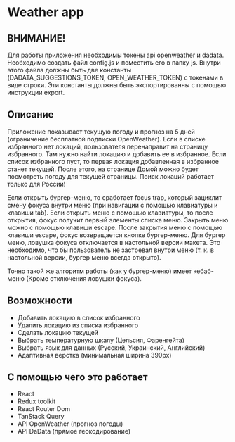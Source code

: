 # Weather app 

## ВНИМАНИЕ! 
Для работы приложения необходимы токены api openweather и dadata. Необходимо создать файл config.js и поместить его в папку js. Внутри этого файла должны быть две константы (DADATA_SUGGESTIONS_TOKEN, OPEN_WEATHER_TOKEN) с токенами в виде строки. Эти константы должны быть экспортированны с помощью инструкции export. 

## Описание 
Приложение показывает текущую погоду и прогноз на 5 дней (ограничение бесплатной подписки OpenWeather). Если в списке избранного нет локаций, пользователя перенаправит на страницу избранного. Там нужно найти локацию и добавить ее в избранное. Если список избранного пуст, то первая локация добавленная в избранное станет текущей. После этого, на странице Домой можно будет посмотреть погоду для текущей страницы. Поиск локаций работает только для России! 

Если открыть бургер-меню, то сработает focus trap, который зациклит смену фокуса внутри меню (при навигации с помощью клавиатуры и клавиши tab). Если  открыть меню с помощью клавиатуры, то после открытия, фокус получит первый элементы списка меню. Закрыть меню можно с помощью клавиши escape. После закрытия меню с помощью клавиши escape, фокус возвращается кнопке бургер-меню. Для бургер меню, ловушка фокуса отключается в настольной версии макета. Это необходимо, что бы пользователь не застревал внутри меню (т. к. в настольной версии, бургер меню всегда открыто). 

Точно такой же алгоритм работы (как у бургер-меню) имеет кебаб-меню (Кроме отключения ловушки фокуса). 

## Возможности 
- Добавить локацию в список избранного 
- Удалить локацию из списка избранного 
- Сделать локацию текущей 
- Выбрать температурную шкалу (Цельсия, Фаренгейта) 
- Выбрать язык для данных (Русский, Украинский, Английский) 
- Адаптивная верстка (минимальная ширина 390px) 

## С помощью чего это работает 
- React 
- Redux toolkit 
- React Router Dom 
- TanStack Query 
- API OpenWeather (прогноз погоды) 
- API DaData (прямое геокодирование) 